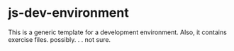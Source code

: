 # js-dev-environment
This is a generic template for a development environment. Also, it contains exercise files. possibly. . . not sure.
